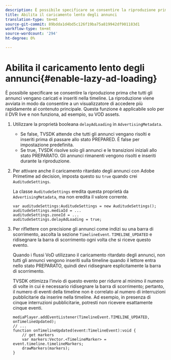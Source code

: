 ```yaml
---
description: È possibile specificare se consentire la riproduzione prima che tutti gli annunci vengano caricati e inseriti nella timeline. La riproduzione viene avviata in modo da consentire a un visualizzatore di accedere più rapidamente al contenuto principale. Questa funzione è applicabile solo per il DVR live e non funziona, ad esempio, su VOD assets.
title: Abilita il caricamento lento degli annunci
translation-type: tm+mt
source-git-commit: 89bdda1d4bd5c126f19ba75a819942df901183d1
workflow-type: tm+mt
source-wordcount: '294'
ht-degree: 0%

---
```



# Abilita il caricamento lento degli annunci{#enable-lazy-ad-loading}

È possibile specificare se consentire la riproduzione prima che tutti gli annunci vengano caricati e inseriti nella timeline. La riproduzione viene avviata in modo da consentire a un visualizzatore di accedere più rapidamente al contenuto principale. Questa funzione è applicabile solo per il DVR live e non funziona, ad esempio, su VOD assets.

1. Utilizzare la proprietà booleana `delayAdLoading` in `AdvertisingMetadata`.

   * Se false, TVSDK attende che tutti gli annunci vengano risolti e inseriti prima di passare allo stato PREPARED. È false per impostazione predefinita.
   * Se true, TVSDK risolve solo gli annunci e le transizioni iniziali allo stato PREPARATO. Gli annunci rimanenti vengono risolti e inseriti durante la riproduzione.

1. Per attivare anche il caricamento ritardato degli annunci con Adobe Primetime ad decision, imposta questo su `true` quando crei `AuditudeSettings`.

   La classe `AuditudeSettings` eredita questa proprietà da `AdvertisingMetadata`, ma non eredita il valore corrente.

   ```
   var auditudeSettings:AuditudeSettings = new AuditudeSettings(); 
   auditudeSettings.mediaId = ... 
   auditudeSettings.zoneId = ... 
   auditudeSettings.delayAdLoading = true;
   ```

1. Per riflettere con precisione gli annunci come indizi su una barra di scorrimento, ascolta la sezione `TimelineEvent`. `TIMELINE_UPDATED` e ridisegnare la barra di scorrimento ogni volta che si riceve questo evento.

   Quando i flussi VoD utilizzano il caricamento ritardato degli annunci, non tutti gli annunci vengono inseriti sulla timeline quando il lettore entra nello stato PREPARATO, quindi devi ridisegnare esplicitamente la barra di scorrimento.

   TVSDK ottimizza l’invio di questo evento per ridurre al minimo il numero di volte in cui è necessario ridisegnare la barra di scorrimento; pertanto, il numero di eventi della timeline non è correlato al numero di interruzioni pubblicitarie da inserire nella timeline. Ad esempio, in presenza di cinque interruzioni pubblicitarie, potresti non ricevere esattamente cinque eventi.

   ```
   mediaPlayer.addEventListener(TimelineEvent.TIMELINE_UPDATED, onTimelineUpdated); 
   // ... 
   function onTimelineUpdated(event:TimelineEvent):void { 
       // get markers 
       var markers:Vector.<TimelineMarker> = event.timeline.timelineMarkers; 
       drawMarkers(markers); 
   } 
   ```

